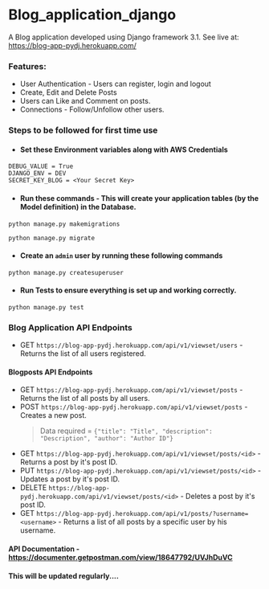 # Blog_application_django
A Blog application developed using Django framework 3.1. See live at: https://blog-app-pydj.herokuapp.com/

### Features:
- User Authentication - Users can register, login and logout
- Create, Edit and Delete Posts
- Users can Like and Comment on posts.
- Connections - Follow/Unfollow other users.

### Steps to be followed for first time use
- #### Set these Environment variables along with AWS Credentials

```
DEBUG_VALUE = True
DJANGO_ENV = DEV
SECRET_KEY_BLOG = <Your Secret Key>
```
- #### Run these commands - This will create your application tables (by the Model definition) in the Database.
```
python manage.py makemigrations

python manage.py migrate
```
- #### Create an ```admin``` user by running these following commands
```
python manage.py createsuperuser
```
- #### Run Tests to ensure everything is set up and working correctly.
```
python manage.py test
```

### Blog Application API Endpoints

- GET ```https://blog-app-pydj.herokuapp.com/api/v1/viewset/users``` - Returns the list of all users registered.

#### Blogposts API Endpoints
- GET ```https://blog-app-pydj.herokuapp.com/api/v1/viewset/posts``` - Returns the list of all posts by all users.
- POST ```https://blog-app-pydj.herokuapp.com/api/v1/viewset/posts``` - Creates a new post. 
    > Data required = ```{"title": "Title", "description": "Description", "author": "Author ID"}```
- GET ```https://blog-app-pydj.herokuapp.com/api/v1/viewset/posts/<id>``` - Returns a post by it's post ID.
- PUT ```https://blog-app-pydj.herokuapp.com/api/v1/viewset/posts/<id>``` - Updates a post by it's post ID.
- DELETE ```https://blog-app-pydj.herokuapp.com/api/v1/viewset/posts/<id>``` - Deletes a post by it's post ID.
- GET ```https://blog-app-pydj.herokuapp.com/api/v1/posts/?username=<username>``` - Returns a list of all posts by a specific user by his username.


#### API Documentation - https://documenter.getpostman.com/view/18647792/UVJhDuVC

#### This will be updated regularly....
